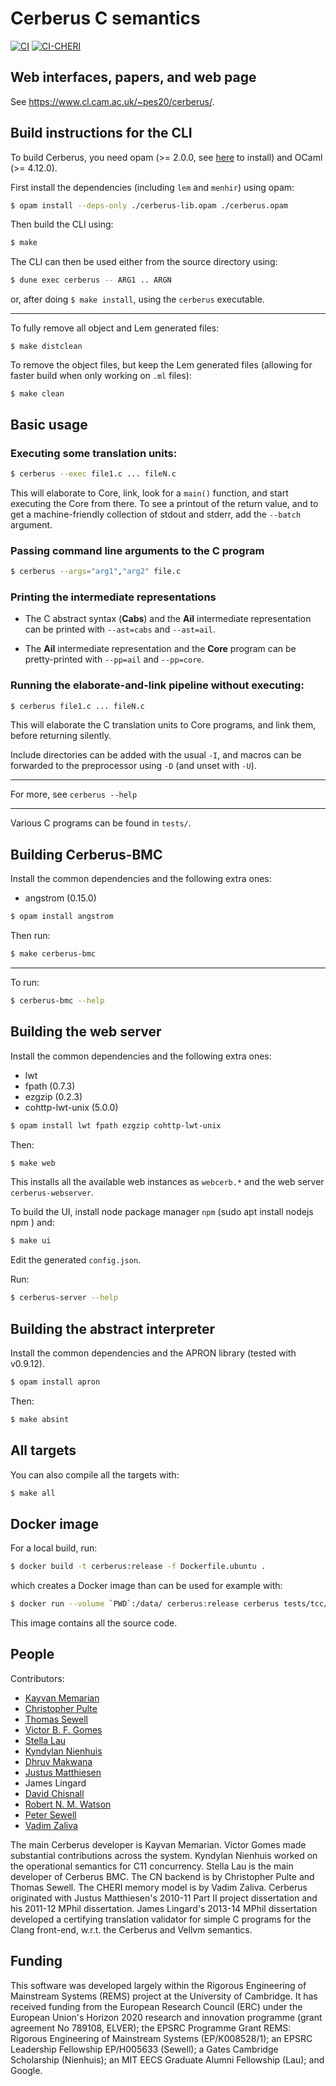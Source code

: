 # Cerberus C semantics

[![CI](https://github.com/rems-project/cerberus/actions/workflows/ci.yml/badge.svg)](https://github.com/rems-project/cerberus/actions/workflows/ci.yml) [![CI-CHERI](https://github.com/rems-project/cerberus/actions/workflows/ci-cheri.yml/badge.svg)](https://github.com/rems-project/cerberus/actions/workflows/ci-cheri.yml)


Web interfaces, papers, and web page
---

See <https://www.cl.cam.ac.uk/~pes20/cerberus/>.



Build instructions for the CLI
---

To build Cerberus, you need opam (>= 2.0.0, see [here](https://opam.ocaml.org/doc/Install.html) to install) and OCaml (>= 4.12.0).

First install the dependencies (including `lem` and `menhir`) using opam:

```bash
$ opam install --deps-only ./cerberus-lib.opam ./cerberus.opam
```

Then build the CLI using:

```bash
$ make
```

The CLI can then be used either from the source directory using:

```bash
$ dune exec cerberus -- ARG1 .. ARGN
```

or, after doing `$ make install`, using the `cerberus` executable.

---
To fully remove all object and Lem generated files:

```
$ make distclean
```

To remove the object files, but keep the Lem generated files (allowing for faster build when only working on `.ml` files):

```
$ make clean
```


Basic usage
---

### Executing some translation units:
```bash
$ cerberus --exec file1.c ... fileN.c
```
This will elaborate to Core, link, look for a ```main()``` function, and start executing the Core from there. To see a printout of the return value, and to get a machine-friendly collection of stdout and stderr,
add the ```--batch``` argument.


### Passing command line arguments to the C program
```bash
$ cerberus --args="arg1","arg2" file.c
```

### Printing the intermediate representations
* The C abstract syntax (**Cabs**) and the **Ail** intermediate representation can be printed with  ```--ast=cabs``` and ```--ast=ail```.

* The **Ail** intermediate representation and the **Core** program can be pretty-printed with ```--pp=ail``` and ```--pp=core```.

### Running the elaborate-and-link pipeline without executing:

```bash
$ cerberus file1.c ... fileN.c
```
This will elaborate the C translation units to Core programs, and link them, before returning silently.

Include directories can be added with the usual ```-I```, and macros can be forwarded to the preprocessor using ```-D``` (and unset with ```-U```).

---

For more, see `cerberus --help`

---

Various C programs can be found in ```tests/```.


Building Cerberus-BMC
---

Install the common dependencies and the following extra ones:

* angstrom  (0.15.0)

```bash
$ opam install angstrom
```

Then run:

```bash
$ make cerberus-bmc
```

---

To run:

```bash
$ cerberus-bmc --help
```

Building the web server
---

Install the common dependencies and the following extra ones:

* lwt
* fpath           (0.7.3)
* ezgzip          (0.2.3)
* cohttp-lwt-unix (5.0.0)


```bash
$ opam install lwt fpath ezgzip cohttp-lwt-unix
```

Then:

```bash
$ make web
```

This installs all the available web instances as `webcerb.*` and the web server `cerberus-webserver`.

To build the UI, install node package manager `npm` (sudo apt install nodejs npm
) and:

```bash
$ make ui
```

Edit the generated `config.json`.

Run:

```bash
$ cerberus-server --help
```

Building the abstract interpreter
---

Install the common dependencies and the APRON library (tested with v0.9.12).

```bash
$ opam install apron
```

Then:

```bash
$ make absint
```

All targets
---

You can also compile all the targets with:

```bash
$ make all
```

Docker image
------------

For a local build, run:
```bash
$ docker build -t cerberus:release -f Dockerfile.ubuntu .
```
which creates a Docker image than can be used for example with:
```bash
$ docker run --volume `PWD`:/data/ cerberus:release cerberus tests/tcc/00_assignment.c --pp=core
```
This image contains all the source code.



People
------

Contributors:
<ul>
<li>  <a href="https://www.cl.cam.ac.uk/~km569">Kayvan Memarian</a></li>
<li>  <a href="https://www.cl.cam.ac.uk/~cp526">Christopher Pulte</a></li>
<li>  <a href="https://www.cst.cam.ac.uk/people/tals4">Thomas Sewell</a></li>
<li>  <a href="https://www.cl.cam.ac.uk/~vb358">Victor B. F. Gomes</a></li>
<li>  <a href="https://people.csail.mit.edu/stellal/">Stella Lau</a></li>
<li>  <a href="https://www.cl.cam.ac.uk/~kn307/">Kyndylan Nienhuis</a></li>
<li>  <a href="https://www.cst.cam.ac.uk/people/dcm41">Dhruv Makwana</a></li>
<li>  <a href="http://www.cl.cam.ac.uk/~jm614">Justus Matthiesen</a></li>
<li>  James Lingard</li>
<li>  <a href="https://www.cl.cam.ac.uk/~dc552">David Chisnall</a></li>
<li>  <a href="https://www.cl.cam.ac.uk/~rnw24">Robert N. M. Watson</a></li>
<li>  <a href="https://www.cl.cam.ac.uk/~pes20">Peter Sewell</a></li>
<li>  <a href="https://zaliva.org/">Vadim Zaliva</a></li>
</ul>

The main Cerberus developer is Kayvan Memarian.
Victor Gomes made substantial contributions across the system.
Kyndylan Nienhuis worked on the operational semantics for C11 concurrency. 
Stella Lau is the main developer of Cerberus BMC.
The CN backend is by Christopher Pulte and Thomas Sewell.
The CHERI memory model is by Vadim Zaliva.
Cerberus originated with Justus Matthiesen's 2010-11 Part II project
dissertation and his 2011-12 MPhil dissertation. James Lingard's
2013-14 MPhil dissertation developed a certifying translation
validator for simple C programs for the Clang front-end, w.r.t. the
Cerberus and Vellvm semantics. 


Funding
-----
This software was developed largely within the Rigorous Engineering of
Mainstream Systems (REMS) project at the University of Cambridge.  It
has received funding from the European Research Council (ERC) under
the European Union's Horizon 2020 research and innovation programme
(grant agreement No 789108, ELVER); the EPSRC Programme Grant REMS:
Rigorous Engineering of Mainstream Systems (EP/K008528/1); an EPSRC
Leadership Fellowship EP/H005633 (Sewell); a Gates Cambridge
Scholarship (Nienhuis); an MIT EECS Graduate Alumni Fellowship
(Lau); and Google. 
